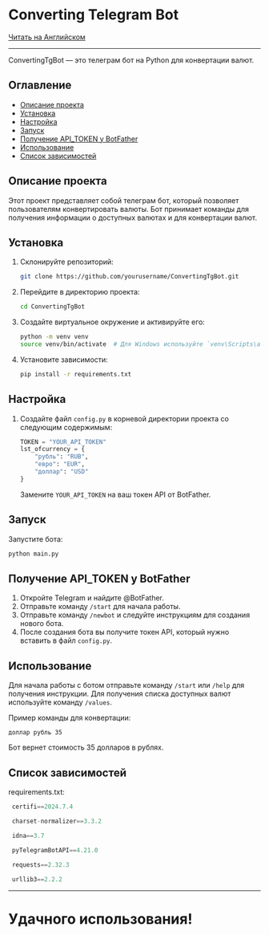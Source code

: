 # Converting Telegram Bot


[Читать на Английском](ReadME.md)
___


ConvertingTgBot — это телеграм бот на Python для конвертации валют.

## Оглавление

- [Описание проекта](#описание-проекта)
- [Установка](#установка)
- [Настройка](#настройка)
- [Запуск](#запуск)
- [Получение API_TOKEN у BotFather](#получение-api_token-у-botfather)
- [Использование](#использование)
- [Список зависимостей](#список-зависимостей)

## Описание проекта

Этот проект представляет собой телеграм бот, который позволяет пользователям конвертировать валюты. Бот принимает команды для получения информации о доступных валютах и для конвертации валют.

## Установка

1. Склонируйте репозиторий:
    ```sh
    git clone https://github.com/yourusername/ConvertingTgBot.git
    ```
2. Перейдите в директорию проекта:
    ```sh
    cd ConvertingTgBot
    ```
3. Создайте виртуальное окружение и активируйте его:
    ```sh
    python -m venv venv
    source venv/bin/activate  # Для Windows используйте `venv\Scripts\activate`
    ```
4. Установите зависимости:
    ```sh
    pip install -r requirements.txt
    ```

## Настройка

1. Создайте файл `config.py` в корневой директории проекта со следующим содержимым:
    ```python
    TOKEN = "YOUR_API_TOKEN"
    lst_ofcurrency = {
        "рубль": "RUB",
        "евро": "EUR",
        "доллар": "USD"
    }
    ```
    Замените `YOUR_API_TOKEN` на ваш токен API от BotFather.

## Запуск

Запустите бота:
```sh
python main.py
```

## Получение API_TOKEN у BotFather

1. Откройте Telegram и найдите @BotFather.
2. Отправьте команду `/start` для начала работы.
3. Отправьте команду `/newbot` и следуйте инструкциям для создания нового бота.
4. После создания бота вы получите токен API, который нужно вставить в файл `config.py`.


## Использование

Для начала работы с ботом отправьте команду `/start` или `/help` для получения инструкции. Для получения списка доступных валют используйте команду `/values`.

Пример команды для конвертации:
```text
доллар рубль 35
```
Бот вернет стоимость 35 долларов в рублях.


## Список зависимостей

requirements.txt:
   ```python
    certifi==2024.7.4

    charset-normalizer==3.3.2

    idna==3.7
    
    pyTelegramBotAPI==4.21.0

    requests==2.32.3

    urllib3==2.2.2
   ```

---
# Удачного использования!